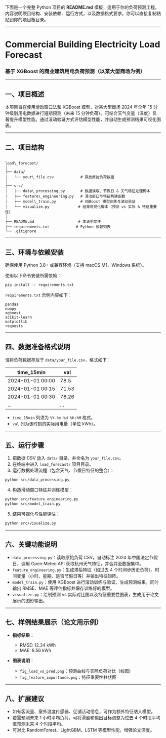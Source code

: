 下面是一个完整 Python 项目的 **README.md** 模板，适用于你的负荷预测工程。内容说明项目结构、安装依赖、运行方式，以及数据格式要求。你可以直接复制粘贴到你的项目根目录。

---


# Commercial Building Electricity Load Forecast

### 基于 XGBoost 的商业建筑用电负荷预测（以某大型商场为例）

---

## 一、项目概述

本项目旨在使用滑动窗口法和 XGBoost 模型，对某大型商场 2024 年全年 15 分钟级别用电数据进行短期预测（未来 15 分钟负荷）。可结合天气变量（温度）显著提升模型性能。通过滚动验证方式评估模型性能，并自动生成预测结果可视化图表。

---

## 二、项目结构

```

load\_forecast/
│
├── data/
│   └── your\_file.csv            # 存放原始负荷数据
│
├── src/
│   ├── data\_processing.py       # 数据读取、节假日 & 天气特征处理脚本
│   ├── feature\_engineering.py   # 滑动窗口与特征构建函数
│   ├── model\_train.py           # XGBoost 模型训练与滚动验证
│   └── visualize.py             # 结果可视化脚本（预测 vs 实际 & 特征重要性）
│
├── README.md                    # 本说明文件
├── requirements.txt            # Python 依赖列表
└── .gitignore

````

---

## 三、环境与依赖安装

确保使用 Python 3.8+ 或兼容环境（支持 macOS M1、Windows 系统）。

使用以下命令安装所需依赖：

```bash
pip install -r requirements.txt
````

`requirements.txt` 示例内容如下：

```
pandas
numpy
xgboost
scikit-learn
matplotlib
requests
```

---

## 四、数据准备格式说明

请将负荷数据存放于 `data/your_file.csv`，格式如下：

| time\_15min      | val   |
| ---------------- | ----- |
| 2024-01-01 00:00 | 78.5  |
| 2024-01-01 00:15 | 71.53 |
| 2024-01-01 00:30 | 78.26 |
| ...              | ...   |

* `time_15min` 列须为 `%Y-%m-%d %H:%M` 格式。
* `val` 列为该时刻的实际用电量（单位 kWh）。

---

## 五、运行步骤

1. 把数据 CSV 放入 `data/` 目录，并命名为 `your_file.csv`。
2. 在终端中进入 `load_forecast/` 项目目录。
3. 运行数据处理流程（包含天气、节假日特征的整合）：

```bash
python src/data_processing.py
```

4. 构造滑动窗口特征并训练模型：

```bash
python src/feature_engineering.py
python src/model_train.py
```

5. 结果可视化与性能评估：

```bash
python src/visualize.py
```

---

## 六、关键功能说明

* `data_processing.py`：读取原始负荷 CSV，自动标注 2024 年中国法定节假日，调用 Open‑Meteo API 获取杭州天气特征，并合并至数据集中。
* `feature_engineering.py`：生成滞后特征（如过去 4 个时间步历史负荷）、时间变量（小时、星期、是否节假日等）并输出特征矩阵。
* `model_train.py`：使用 XGBoost 进行滚动训练与验证，生成预测结果，同时输出 RMSE、MAE 等评估指标并保存训练好的模型。
* `visualize.py`：绘制预测 vs 实际对比图以及特征重要性图表，生成用于论文展示的图形输出。

---

## 七、样例结果展示（论文用示例）

* **指标结果**：

  * RMSE: 12.34 kWh
  * MAE: 8.56 kWh

* **图表说明**：

  * `fig_load_vs_pred.png`：预测曲线与实际负荷对比（线图）
  * `fig_feature_importance.png`：特征重要性柱状图

---

## 八、扩展建议

* 如有客流量、室外温度传感器、促销活动信息，可作为额外特征纳入模型。
* 若需预测未来 1 小时平均负荷，可将滑窗和输出目标调整为过去 4 个时段平均值预测未来 4 个时段平均。
* 可对比 RandomForest、LightGBM、LSTM 等模型性能，增强论文深度。
